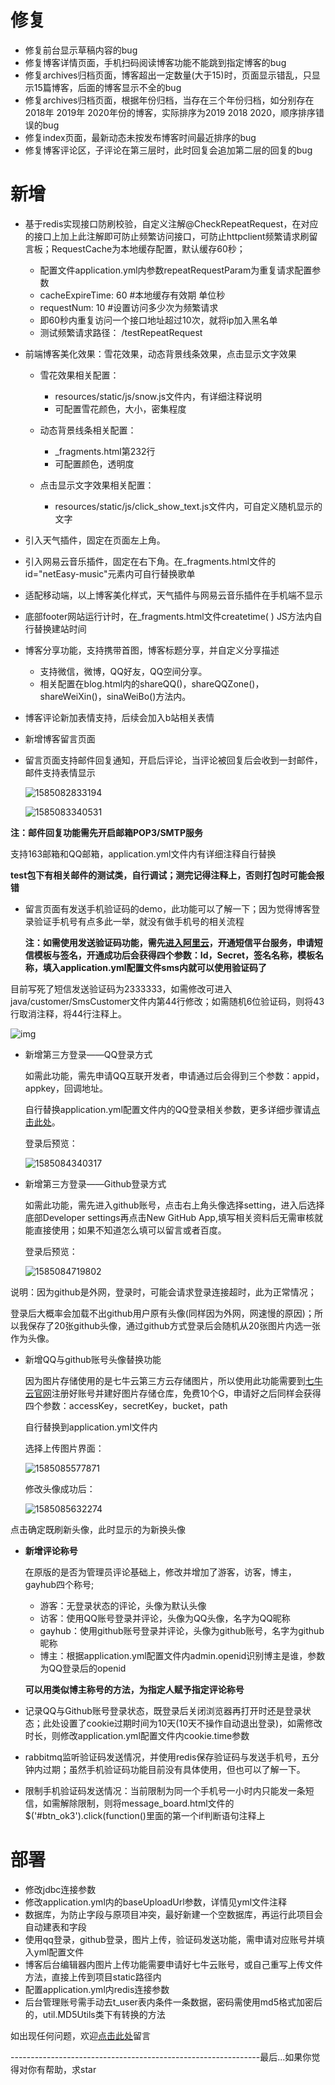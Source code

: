 # 修复

- 修复前台显示草稿内容的bug
- 修复博客详情页面，手机扫码阅读博客功能不能跳到指定博客的bug
- 修复archives归档页面，博客超出一定数量(大于15)时，页面显示错乱，只显示15篇博客，后面的博客显示不全的bug
- 修复archives归档页面，根据年份归档，当存在三个年份归档，如分别存在2018年 2019年 2020年份的博客，实际排序为2019 2018 2020，顺序排序错误的bug
- 修复index页面，最新动态未按发布博客时间最近排序的bug
- 修复博客评论区，子评论在第三层时，此时回复会追加第二层的回复的bug

# 新增

- 基于redis实现接口防刷校验，自定义注解@CheckRepeatRequest，在对应的接口上加上此注解即可防止频繁访问接口，可防止httpclient频繁请求刷留言板；RequestCache为本地缓存配置，默认缓存60秒；
  - 配置文件application.yml内参数repeatRequestParam为重复请求配置参数
  - cacheExpireTime: 60 #本地缓存有效期 单位秒
  - requestNum: 10 #设置访问多少次为频繁请求
  - 即60秒内重复访问一个接口地址超过10次，就将ip加入黑名单
  - 测试频繁请求路径： /testRepeatRequest

- 前端博客美化效果：雪花效果，动态背景线条效果，点击显示文字效果

  - 雪花效果相关配置：
    - resources/static/js/snow.js文件内，有详细注释说明
    - 可配置雪花颜色，大小，密集程度

  - 动态背景线条相关配置：
    - _fragments.html第232行
    - 可配置颜色，透明度

  - 点击显示文字效果相关配置：
    - resources/static/js/click_show_text.js文件内，可自定义随机显示的文字



- 引入天气插件，固定在页面左上角。

- 引入网易云音乐插件，固定在右下角。在_fragments.html文件的id="netEasy-music"元素内可自行替换歌单

- 适配移动端，以上博客美化样式，天气插件与网易云音乐插件在手机端不显示

- 底部footer网站运行计时，在_fragments.html文件createtime( ) JS方法内自行替换建站时间

- 博客分享功能，支持携带首图，博客标题分享，并自定义分享描述

  - 支持微信，微博，QQ好友，QQ空间分享。
  - 相关配置在blog.html内的shareQQ()，shareQQZone()，shareWeiXin()，sinaWeiBo()方法内。

- 博客评论新加表情支持，后续会加入b站相关表情

- 新增博客留言页面

- 留言页面支持邮件回复通知，开启后评论，当评论被回复后会收到一封邮件，邮件支持表情显示

  ![1585082833194](http://cdn.xiongsihao.com/1585082833194.png)

  ![1585083340531](http://cdn.xiongsihao.com/1585083340531.png)

**注：邮件回复功能需先开启邮箱POP3/SMTP服务**

支持163邮箱和QQ邮箱，application.yml文件内有详细注释自行替换

**test包下有相关邮件的测试类，自行调试；测完记得注释上，否则打包时可能会报错**

- 留言页面有发送手机验证码的demo，此功能可以了解一下；因为觉得博客登录验证手机号有点多此一举，就没有做手机号的相关流程

  **注：如需使用发送验证码功能，需先[进入阿里云](https://account.aliyun.com/login/login.htm)，开通短信平台服务，申请短信模板与签名，开通成功后会获得四个参数：Id，Secret，签名名称，模板名称，填入application.yml配置文件sms内就可以使用验证码了**

目前写死了短信发送验证码为2333333，如需修改可进入java/customer/SmsCustomer文件内第44行修改；如需随机6位验证码，则将43行取消注释，将44行注释上。

![img](http://cdn.xiongsihao.com/AFC7CAFD8B562908EAAC5192A201E133.jpg)

- 新增第三方登录——QQ登录方式

  如需此功能，需先申请QQ互联开发者，申请通过后会得到三个参数：appid，appkey，回调地址。

  自行替换application.yml配置文件内的QQ登录相关参数，更多详细步骤请[点击此处](http://xiongsihao.com/blog/37)。

  登录后预览：

  ![1585084340317](http://cdn.xiongsihao.com/1585084340317.png)

- 新增第三方登录——Github登录方式

  如需此功能，需先进入github账号，点击右上角头像选择setting，进入后选择底部Developer settings再点击New GitHub App,填写相关资料后无需审核就能直接使用；如果不知道怎么填可以留言或者百度。

  登录后预览：

  ![1585084719802](http://cdn.xiongsihao.com/1585084719802.png)

说明：因为github是外网，登录时，可能会请求登录连接超时，此为正常情况；

登录后大概率会加载不出github用户原有头像(同样因为外网，网速慢的原因)；所以我保存了20张github头像，通过github方式登录后会随机从20张图片内选一张作为头像。

- 新增QQ与github账号头像替换功能

  因为图片存储使用的是七牛云第三方云存储图片，所以使用此功能需要到[七牛云官网](https://portal.qiniu.com/)注册好账号并建好图片存储仓库，免费10个G，申请好之后同样会获得四个参数：accessKey，secretKey，bucket，path

  自行替换到application.yml文件内

  选择上传图片界面：

  ![1585085577871](http://cdn.xiongsihao.com/1585085577871.png)

  修改头像成功后：

  ![1585085632274](http://cdn.xiongsihao.com/1585085632274.png)

点击确定既刷新头像，此时显示的为新换头像

- **新增评论称号**

  在原版的是否为管理员评论基础上，修改并增加了游客，访客，博主，gayhub四个称号;

  - 游客：无登录状态的评论，头像为默认头像
  - 访客：使用QQ账号登录并评论，头像为QQ头像，名字为QQ昵称
  - gayhub：使用github账号登录并评论，头像为github账号，名字为github昵称
  - 博主：根据application.yml配置文件内admin.openid识别博主是谁，参数为QQ登录后的openid

  **可以用类似博主称号的方法，为指定人赋予指定评论称号**

- 记录QQ与Github账号登录状态，既登录后关闭浏览器再打开时还是登录状态；此处设置了cookie过期时间为10天(10天不操作自动退出登录)，如需修改时长，则修改application.yml配置文件内cookie.time参数

  

- rabbitmq监听验证码发送情况，并使用redis保存验证码与发送手机号，五分钟内过期；虽然手机验证码功能目前没有具体使用，但也可以了解一下。
- 限制手机验证码发送情况：当前限制为同一个手机号一小时内只能发一条短信，如需解除限制，则将message_board.html文件的$('#btn_ok3').click(function()里面的第一个if判断语句注释上

# 部署

- 修改jdbc连接参数
- 修改application.yml内的baseUploadUrl参数，详情见yml文件注释
- 数据库，为防止字段与原项目冲突，最好新建一个空数据库，再运行此项目会自动建表和字段
- 使用qq登录，github登录，图片上传，验证码发送功能，需申请对应账号并填入yml配置文件
- 博客后台编辑器内图片上传功能需要申请好七牛云账号，或自己重写上传文件方法，直接上传到项目static路径内
- 配置application.yml内redis连接参数
- 后台管理账号需手动去t_user表内条件一条数据，密码需使用md5格式加密后的，util.MD5Utils类下有转换的方法

如出现任何问题，欢迎[点击此处](http://xiongsihao.com/Messages)留言

--------------------------------------------------------------最后...如果你觉得对你有帮助，求star